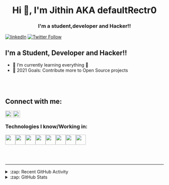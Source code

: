 <h1 align="center">Hi 👋, I'm Jithin AKA defaultRectr0</h1>
<h3 align="center">I'm a student,developer and Hacker!!</h3>

[![linkedIn](https://img.shields.io/badge/LindedIn-Follow-blue)](https://www.linkedin.com/in/jithnjosesec)
[![Twitter Follow](https://img.shields.io/twitter/follow/defaultRectr0?color=%231DA1F2&logo=Twitter&style=plastic)](https://twitter.com/intent/follow?original_referer=https%3A%2F%2Fgithub.com%2FdefaultRectr0&screen_name=defaultrectro)

## I'm a Student, Developer and Hacker!!

- 🌱 I’m currently learning everything 🤣
- 🥅 2021 Goals: Contribute more to Open Source projects 


<br />

<!--- ## Current Goals

- Cyber Security
  - Redteam 
    - Web
    - Software
    - CTFs
    - Reverse Engineering
  - Blueteam
    - Incident Response 
- Software development
  - Windows
  - linux
- Android development
  - Hybrid
    - Flutter
  - Native
    - Android
    - IOS
- Full Stack Development
  - HTML
  - CSS
  - JS
  - Backend --->
  
  
<br />

## Connect with me:

[<img align="left" alt="defaultRectr0 | Twitter" width="22px" src="https://cdn.jsdelivr.net/npm/simple-icons@v3/icons/twitter.svg" />][twitter]
[<img align="left" alt="defaultRectr0 | LinkedIn" width="22px" src="https://cdn.jsdelivr.net/npm/simple-icons@v3/icons/linkedin.svg" />][linkedin]

<br />

### Technologies I know/Working in:

<img height="32" width="32" src="https://cdn.jsdelivr.net/npm/simple-icons@v4/icons/python.svg" /><img height="32" width="32" src="https://cdn.jsdelivr.net/npm/simple-icons@v4/icons/c.svg" /><img height="32" width="32" src="https://cdn.jsdelivr.net/npm/simple-icons@v4/icons/java.svg" /><img height="32" width="32" src="https://cdn.jsdelivr.net/npm/simple-icons@v4/icons/linux.svg" /><img height="32" width="32" src="https://cdn.jsdelivr.net/npm/simple-icons@v4/icons/gnubash.svg" /><img height="32" width="32" src="https://cdn.jsdelivr.net/npm/simple-icons@v4/icons/hackerone.svg" /><img height="32" width="32" src="https://cdn.jsdelivr.net/npm/simple-icons@v4/icons/hackthebox.svg" /><img height="32" width="32" src="https://cdn.jsdelivr.net/npm/simple-icons@v4/icons/tryhackme.svg" />




<br />
<br />

---

<details>
  <summary>:zap: Recent GitHub Activity</summary>
  
<!--START_SECTION:activity-->

<!--END_SECTION:activity-->

</details>

<details>
  <summary>:zap: GitHub Stats</summary>

  <img align="left" alt="defaultRectr0's GitHub Stats" src="https://github-readme-stats.defaultrectr0.vercel.app//api?username=defaultRectr0&show_icons=true&hide_border=true" />

</details>

[twitter]: https://twitter.com/defaultRectr0
[linkedin]: https://linkedin.com/in/jithnjosesec
